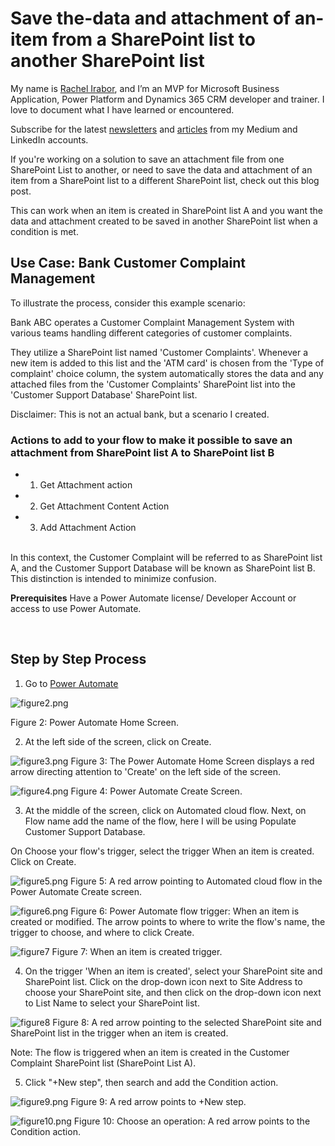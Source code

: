 # Save the-data and attachment of an-item from a SharePoint list to another SharePoint list
My name is <a href ="https://www.linkedin.com/in/rachelirabor/">Rachel Irabor</a>, and I’m an MVP for Microsoft Business Application, Power Platform and Dynamics 365 CRM developer and trainer. I love to document what I have learned or encountered. 


Subscribe for the latest <a href ="https://www.linkedin.com/newsletters/ms-business-applications-7056225625308553216/">newsletters</a> and <a href = https://rachelirabor8.medium.com>articles</a> from my Medium and LinkedIn accounts.



If you're working on a solution to save an attachment file from one SharePoint List to another, or need to save the data and attachment of an item from a SharePoint list to a different SharePoint list, check out this blog post.



This can work when an item is created in SharePoint list A and you want the data and attachment created to be saved in another SharePoint list when a condition is met. 



<h2> <b>Use Case: Bank Customer Complaint Management</b></h2>
To illustrate the process, consider this example scenario:

Bank ABC operates a Customer Complaint Management System with various teams handling different categories of customer complaints.

They utilize a SharePoint list named 'Customer Complaints'. Whenever a new item is added to this list and the 'ATM card' is chosen from the 'Type of complaint' choice column, the system automatically stores the data and any attached files from the 'Customer Complaints' SharePoint list into the 'Customer Support Database' SharePoint list.



Disclaimer: This is not an actual bank, but a scenario I created.
<br>


<h3> <b>Actions to add to your flow to make it possible to save an attachment from SharePoint list A to SharePoint list B</b></h3>

- 1. Get Attachment action

- 2. Get Attachment Content Action

- 3. Add Attachment Action

<br>
In this context, the Customer Complaint will be referred to as SharePoint list A, and the Customer Support Database will be known as SharePoint list B. This distinction is intended to minimize confusion. 


<b>Prerequisites</b>
Have a Power Automate license/ Developer Account or access to use Power Automate.

<br>

<h2><strong>Step by Step Process </strong></h2>



1. Go to <a href = "https://make.powerautomate.com/">Power Automate</a>

![figure2.png](Images/figure2.png)

Figure 2: Power Automate Home Screen.

2. At the left side of the screen, click on Create.

![figure3.png](Images/figure3.png)
Figure 3: The Power Automate Home Screen displays a red arrow directing attention to 'Create' on the left side of the screen.


![figure4.png](Images/figure4.png)
Figure 4: Power Automate Create Screen.

3. At the middle of the screen, click on Automated cloud flow. Next, on Flow name add the name of the flow, here I will be using Populate Customer Support Database.

On Choose your flow's trigger, select the trigger When an item is created. Click on Create.


![figure5.png](Images/figure5.png)
Figure 5: A red arrow pointing to Automated cloud flow in the Power Automate Create screen.

![figure6.png](Images/figure6.png)
Figure 6: Power Automate flow trigger: When an item is created or modified. The arrow points to where to write the flow's name, the trigger to choose, and where to click Create.

![figure7](Images/figure7.png)
Figure 7: When an item is created trigger.

4. On the trigger 'When an item is created', select your SharePoint site and SharePoint list. Click on the drop-down icon next to Site Address to choose your SharePoint site, and then click on the drop-down icon next to List Name to select your SharePoint list.

![figure8](Images/figure8.png)
Figure 8: A red arrow pointing to the selected SharePoint site and SharePoint list in the trigger when an item is created.

Note: The flow is triggered when an item is created in the Customer Complaint SharePoint list (SharePoint List A).

5. Click "+New step", then search and add the Condition action.

![figure9.png](Images/figure9.png)
Figure 9: A red arrow points to +New step.

![figure10.png](Images/figure10.png)
Figure 10: Choose an operation: A red arrow points to the Condition action.
